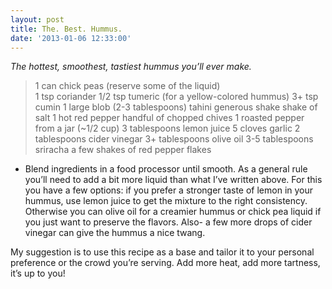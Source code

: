 ```yaml
---
layout: post
title: The. Best. Hummus.
date: '2013-01-06 12:33:00'
---
```


*The hottest, smoothest, tastiest hummus you’ll ever make.*

> 1 can chick peas (reserve some of the liquid)  
1 tsp coriander
1/2 tsp tumeric (for a yellow-colored hummus)
3+ tsp cumin
1 large blob (2-3 tablespoons) tahini
generous shake shake of salt
1 hot red pepper
handful of chopped chives
1 roasted pepper from a jar (~1/2 cup)
3 tablespoons lemon juice
5 cloves garlic
2 tablespoons cider vinegar
3+ tablespoons olive oil
3-5 tablespoons sriracha
a few shakes of red pepper flakes

* Blend ingredients in a food processor until smooth. As a general rule you’ll need to add a bit more liquid than what I’ve written above. For this you have a few options: if you prefer a stronger taste of lemon in your hummus, use lemon juice to get the mixture to the right consistency. Otherwise you can olive oil for a creamier hummus or chick pea liquid if you just want to preserve the flavors. Also- a few more drops of cider vinegar can give the hummus a nice twang.

My suggestion is to use this recipe as a base and tailor it to your personal preference or the crowd you’re serving. Add more heat, add more tartness, it’s up to you!
